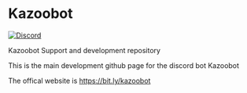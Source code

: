 # Kazoobot

[![Discord](https://img.shields.io/discord/589595065157156892?logoColor=https%3A%2F%2Fimg.shields.io%2Fstatic%2Fv1%3Fcolor%3Dblue)](https://discord.gg/4WDRpx2)

Kazoobot Support and development repository

This is the main development github page for the discord bot Kazoobot

The offical website is https://bit.ly/kazoobot
